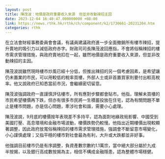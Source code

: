 ```yaml
---
layout: post
title: 陳茂波：地價是政府重要收入來源　但並非改動辣招主因
date: 2023-12-04 16:40:47.000000000 +08:00
link: https://news.rthk.hk/rthk/ch/component/k2/1730661-20231204.htm
categories: rthk
---
```


在立法會財經事務委員會會議，有議員建議政府進一步全面撤銷所有樓市辣招，提升賣地的吸引力以減低政府赤字。財政司司長陳茂波回應指，不會將俗稱辣招的樓市需求管理措施，與政府賣地扣在一起，雖然地價是政府重要收入來源，但並非改動辣招的主因。

陳茂波說雖然現時樓市炒風已經十分低，但推出辣招的另一個考慮因素，是希望讓仍未置業的市民，可以用較低的稅率買樓，外部人士或非首置買家則要付出較高稅率。他又說政府已知悉當前市況，會繼續密切留意。

陳茂波強調政府一直謹慎評估樓市，所有應對步驟都會貼市。他指，理解未買樓的市民希望樓價再下跌，但亦有很多市民將一生積蓄投放在住宅，認為有關問題不單止是樓市問題，亦是信心問題，牽涉社會和諧，需要小心處理。

陳茂波說，9月底的樓價按年表現差不多持平，認為面對地緣政局影響、中國受到美國打壓、高息環境和金融市場波動，樓價跌勢仍較慢。他指出近期樓價出現較顯著調整，因此政府放寬俗稱辣招的樓市需求管理措施，強調會不斷留意市場變化，小心謹慎處理；又指平穩的樓市對社會最為有利，大升或大跌都並非好事。

他強調目前樓市仍是有序調整，負資產數宗數約1.1萬宗，當中絕大部分屬於九成半按揭，以及銀行高成數按揭為主，相信不構成金融隱患，認為整體市場穩健。
